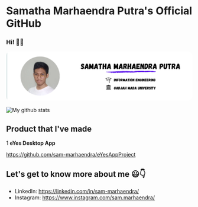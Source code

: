 # Samatha Marhaendra Putra's Official GitHub

### Hi! 👋:grin:

<img src="https://github.com/sam-marhaendra/introduction/blob/main/Photo.png" alt="Samatha Marhaendra Putra" style="border-radius: 10px"/>

![My github stats](https://github-readme-stats.vercel.app/api?username=sam-marhaendra&show_icons=true)

## Product that I've made

1 **eYes Desktop App**

https://github.com/sam-marhaendra/eYesAppProject

## Let's get to know more about me :smiley::point_down:

- LinkedIn: https://linkedin.com/in/sam-marhaendra/
- Instagram: https://www.instagram.com/sam.marhaendra/
